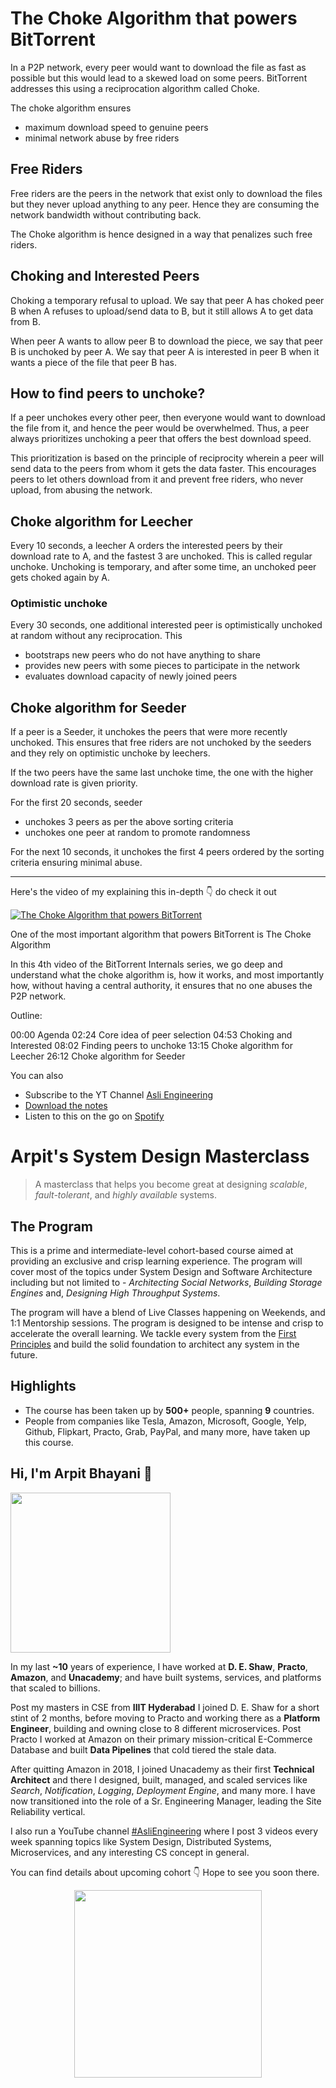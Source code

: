 The Choke Algorithm that powers BitTorrent
===


In a P2P network, every peer would want to download the file as fast as possible but this would lead to a skewed load on some peers. BitTorrent addresses this using a reciprocation algorithm called Choke.

The choke algorithm ensures

- maximum download speed to genuine peers
- minimal network abuse by free riders

## Free Riders

Free riders are the peers in the network that exist only to download the files but they never upload anything to any peer. Hence they are consuming the network bandwidth without contributing back.

The Choke algorithm is hence designed in a way that penalizes such free riders.

## Choking and Interested Peers

Choking a temporary refusal to upload. We say that peer A has choked peer B when A refuses to upload/send data to B, but it still allows A to get data from B.

When peer A wants to allow peer B to download the piece, we say that peer B is unchoked by peer A. We say that peer A is interested in peer B when it wants a piece of the file that peer B has.

## How to find peers to unchoke?

If a peer unchokes every other peer, then everyone would want to download the file from it, and hence the peer would be overwhelmed. Thus, a peer always prioritizes unchoking a peer that offers the best download speed.

This prioritization is based on the principle of reciprocity wherein a peer will send data to the peers from whom it gets the data faster. This encourages peers to let others download from it and prevent free riders, who never upload, from abusing the network.

## Choke algorithm for Leecher

Every 10 seconds, a leecher A orders the interested peers by their download rate to A, and the fastest 3 are unchoked. This is called regular unchoke. Unchoking is temporary, and after some time, an unchoked peer gets choked again by A.

### Optimistic unchoke

Every 30 seconds, one additional interested peer is optimistically unchoked at random without any reciprocation. This

- bootstraps new peers who do not have anything to share
- provides new peers with some pieces to participate in the network
- evaluates download capacity of newly joined peers

## Choke algorithm for Seeder

If a peer is a Seeder, it unchokes the peers that were more recently unchoked. This ensures that free riders are not unchoked by the seeders and they rely on optimistic unchoke by leechers.

If the two peers have the same last unchoke time, the one with the higher download rate is given priority.

For the first 20 seconds, seeder

- unchokes 3 peers as per the above sorting criteria
- unchokes one peer at random to promote randomness

For the next 10 seconds, it unchokes the first 4 peers ordered by the sorting criteria ensuring minimal abuse.
<hr />


<p>Here's the video of my explaining this in-depth 👇‍ do check it out</p>

[![The Choke Algorithm that powers BitTorrent](https://i.ytimg.com/vi/iognYJRzCE8/mqdefault.jpg)](https://www.youtube.com/watch?v=iognYJRzCE8)

One of the most important algorithm that powers BitTorrent is The Choke Algorithm

In this 4th video of the BitTorrent Internals series, we go deep and understand what the choke algorithm is, how it works, and most importantly how, without having a central authority, it ensures that no one abuses the P2P network.

Outline:

00:00 Agenda
02:24 Core idea of peer selection
04:53 Choking and Interested
08:02 Finding peers to unchoke
13:15 Choke algorithm for Leecher
26:12 Choke algorithm for Seeder

You can also
 - Subscribe to the YT Channel [Asli Engineering](https://youtube.com/c/ArpitBhayani)
 - [Download the notes](https://drive.google.com/file/d/1VQXEeC8MBgKAzkEJ5HwOjBV5-H3br-Ey/view?usp=sharing)
 - Listen to this on the go on [Spotify](https://open.spotify.com/show/7qMoamm2iZQrsPVm6IQLoD)

# Arpit's System Design Masterclass

> A masterclass that helps you become great at designing _scalable_, _fault-tolerant_, and _highly available_ systems.

## The Program

This is a prime and intermediate-level cohort-based course aimed at providing an exclusive and crisp learning experience. The program will cover most of the topics under System Design and Software Architecture including but not limited to - _Architecting Social Networks_, _Building Storage Engines_ and, _Designing High Throughput Systems_.

The program will have a blend of Live Classes happening on Weekends, and 1:1 Mentorship sessions. The program is designed to be intense and crisp to accelerate the overall learning. We tackle every system from the [First Principles](https://en.wikipedia.org/wiki/First_principle) and build the solid foundation to architect any system in the future.


## Highlights

 - The course has been taken up by __500+__ people, spanning __9__ countries.
 - People from companies like Tesla, Amazon, Microsoft, Google, Yelp, Github, Flipkart, Practo, Grab, PayPal, and many more, have taken up this course.


## Hi, I'm Arpit Bhayani 👋

<img width="256px" src="https://arpitbhayani.me/static/img/arpit.jpg" />

In my last **~10** years of experience, I have worked at **D. E. Shaw**, **Practo**, **Amazon**, and **Unacademy**; and have built systems, services, and platforms that scaled to billions.

Post my masters in CSE from **IIIT Hyderabad** I joined D. E. Shaw for a short stint of 2 months, before moving to Practo and working there as a **Platform Engineer**, building and owning close to 8 different microservices. Post Practo I worked at Amazon on their primary mission-critical E-Commerce Database and built **Data Pipelines** that cold tiered the stale data.

After quitting Amazon in 2018, I joined Unacademy as their first **Technical Architect** and there I designed, built, managed, and scaled services like _Search_, _Notification_, _Logging_, _Deployment Engine_, and many more. I have now transitioned into the role of a Sr. Engineering Manager, leading the Site Reliability vertical.

I also run a YouTube channel [#AsliEngineering](https://www.youtube.com/c/ArpitBhayani) where I post 3 videos every week spanning topics like System Design, Distributed Systems, Microservices, and any interesting CS concept in general.

You can find details about upcoming cohort 👇‍ Hope to see you soon there.

<center>
<a target="_blank" href="https://arpitbhayani.me/masterclass">
<img src="https://user-images.githubusercontent.com/4745789/137859181-d4499cf4-ce65-4466-8b88-a078ece0f081.PNG" width="300px" />
</a>
</center>